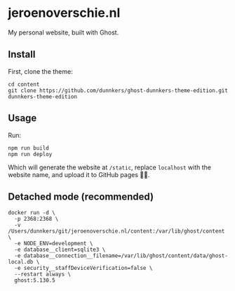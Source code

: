 # jeroenoverschie.nl

My personal website, built with Ghost.

## Install

First, clone the theme:

```
cd content
git clone https://github.com/dunnkers/ghost-dunnkers-theme-edition.git dunnkers-theme-edition
```

## Usage

Run:

```
npm run build
npm run deploy
```

Which will generate the website at `/static`, replace `localhost` with the website name, and upload it to GitHub pages 🙌🏻.

## Detached mode (recommended)

```
docker run -d \
  -p 2368:2368 \
  -v /Users/dunnkers/git/jeroenoverschie.nl/content:/var/lib/ghost/content \
  -e NODE_ENV=development \
  -e database__client=sqlite3 \
  -e database__connection__filename=/var/lib/ghost/content/data/ghost-local.db \
  -e security__staffDeviceVerification=false \
  --restart always \
  ghost:5.130.5
```